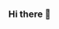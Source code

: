 ### Hi there 👋

<img src="https://a.rashiq.me/gh.png" width="0px" height="0px" style="display:none;"/>
